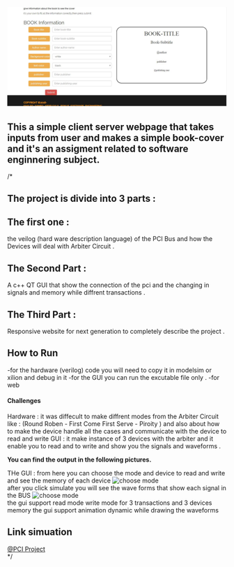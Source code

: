 <img src="imagess/start.JPG" alt="PCI BUS" width="800px">

##  This a simple client server webpage that takes inputs from user and makes a simple book-cover and it's an assigment related to software enginnering subject.


/*<h2>The project is divide into 3 parts :</h2>
<h2>The first one :</h2>
    <p>the veilog (hard ware description language) of the PCI Bus and how the Devices will deal with Arbiter Circuit .</p>
<h2>The Second Part :</h2> 
    <p>A c++ QT GUI that show the connection of the pci and the changing in signals and memory while diffrent transactions .</p>
<h2>The Third Part :</h2> 
    <p>Responsive website for next generation to completely describe the project .</p>


## How to Run
-for the hardware (verilog) code you will need to copy it in modelsim or xilion and debug in it
-for the GUI you can run the excutable file only .
-for web

#### Challenges
Hardware : it was diffecult to make diffrent modes from the Arbiter Circuit like : (Round Roben - First Come First Serve - Piroity ) and also about how to make the device handle all the cases and communicate with the device to read and write 
GUI : it make instance of 3 devices with the arbiter and it enable you to read and to write and show you the signals and waveforms .



**You can find the output in the following pictures.**

THe GUI :
from here you can choose the mode and device to read and write and see the memory of each device 
<img src="images/Capture1.PNG" alt="choose mode" width="600px">
<br>
after you click simulate you will see the wave forms that show each signal in the BUS 
<img src="images/Capture2.PNG" alt="choose mode" width="600px">
<br>
the gui support read mode write mode for 3 transactions and 3 devices memory
the gui support animation dynamic while drawing the waveforms 
## Link simuation
[@PCI Project](https://youtu.be/sONV1r9ypZ0)<br>*/

